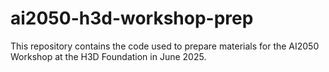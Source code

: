 # ai2050-h3d-workshop-prep
This repository contains the code used to prepare materials for the AI2050 Workshop at the H3D Foundation in June 2025.
